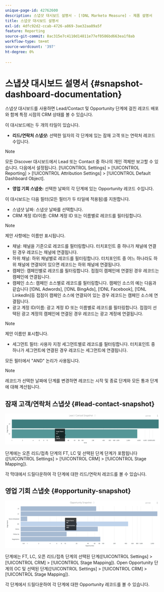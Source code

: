 ```yaml
---
unique-page-id: 42762600
description: 스냅샷 대시보드 설명서 - [!DNL Marketo Measure] - 제품 설명서
title: 스냅샷 대시보드 설명서
exl-id: 4dfc92d2-ccab-4726-a869-3ae32aa89a5f
feature: Reporting
source-git-commit: 8ac315e7c4110d14811e77ef0586bd663ea1f8ab
workflow-type: tm+mt
source-wordcount: '397'
ht-degree: 0%

---
```


# 스냅샷 대시보드 설명서 {#snapshot-dashboard-documentation}

스냅샷 대시보드를 사용하면 Lead/Contact 및 Opportunity 단계에 걸친 레코드 배포와 함께 특정 시점의 CRM 상태를 볼 수 있습니다.

이 대시보드에는 두 개의 타일이 있습니다.

* **리드/연락처 스냅샷:** 선택한 일자의 각 단계에 있는 잠재 고객 또는 연락처 레코드 수입니다.

>[!NOTE]
>
>모든 Discover 대시보드에서 Lead 또는 Contact 중 하나의 개인 객체만 보고할 수 있습니다. 다음에서 설정됩니다. [!UICONTROL Settings] > [!UICONTROL Reporting] > [!UICONTROL Attribution Settings] > [!UICONTROL Default Dashboard Object].

* **영업 기회 스냅숏:** 선택한 날짜의 각 단계에 있는 Opportunity 레코드 수입니다.

이 대시보드는 다음 필터(모든 필터가 두 타일에 적용됨)를 지원합니다.

* 스냅샷 날짜: 스냅샷 날짜를 선택합니다.
* CRM 계정 ID/이름: CRM 계정 ID 또는 이름별로 레코드를 필터링합니다.

>[!NOTE]
>
>제안 사항에는 이름만 표시됩니다.

* 채널: 채널을 기준으로 레코드를 필터링합니다. 터치포인트 중 하나가 채널에 연결된 경우 레코드는 채널에 연결됩니다.
* 하위 채널: 하위 채널별로 레코드를 필터링합니다. 터치포인트 중 어느 하나라도 하위 채널에 연결되어 있으면 레코드는 하위 채널에 연결됩니다.
* 캠페인: 캠페인별로 레코드를 필터링합니다. 접점이 캠페인에 연결된 경우 레코드는 캠페인에 연결됩니다.
* 캠페인 소스: 캠페인 소스별로 레코드를 필터링합니다. 캠페인 소스의 예는 다음과 같습니다 [!DNL Adwords], [!DNL BingAds], [!DNL Facebook], [!DNL LinkedIn]등 접점이 캠페인 소스에 연결되어 있는 경우 레코드는 캠페인 소스에 연결됩니다.
* 광고 계정 ID/이름: 광고 계정 ID 또는 이름별로 레코드를 필터링합니다. 접점이 선택된 광고 계정의 캠페인에 연결된 경우 레코드는 광고 계정에 연결됩니다.

>[!NOTE]
>
>제안 이름만 표시합니다.

* 세그먼트 필터: 사용자 지정 세그먼트별로 레코드를 필터링합니다. 터치포인트 중 하나가 세그먼트에 연결된 경우 레코드는 세그먼트에 연결됩니다.

모든 필터에서 &quot;AND&quot; 논리가 사용됩니다.

>[!NOTE]
>
>레코드가 선택한 날짜에 단계를 변경하면 레코드는 시작 및 종료 단계와 모든 통과 단계에 대해 계산됩니다.

## 잠재 고객/연락처 스냅샷 {#lead-contact-snapshot}

![](assets/one.png)

단계에는 오픈 리드/접촉 단계의 FT, LC 및 선택된 단계 단계가 포함됩니다([!UICONTROL Settings] > [!UICONTROL CRM] > [!UICONTROL Stage Mapping]).

각 막대에서 드릴다운하여 각 단계에 대한 리드/연락처 레코드를 볼 수 있습니다.

## 영업 기회 스냅숏 {#opportunity-snapshot}

![](assets/two.png)

단계에는 FT, LC, 오픈 리드/접촉 단계의 선택된 단계([!UICONTROL Settings] > [!UICONTROL CRM] > [!UICONTROL Stage Mapping]). Open Opportunity 단계의 OC 및 선택된 단계([!UICONTROL Settings] > [!UICONTROL CRM] > [!UICONTROL Stage Mapping]).

각 단계에서 드릴다운하여 각 단계에 대한 Opportunity 레코드를 볼 수 있습니다.
